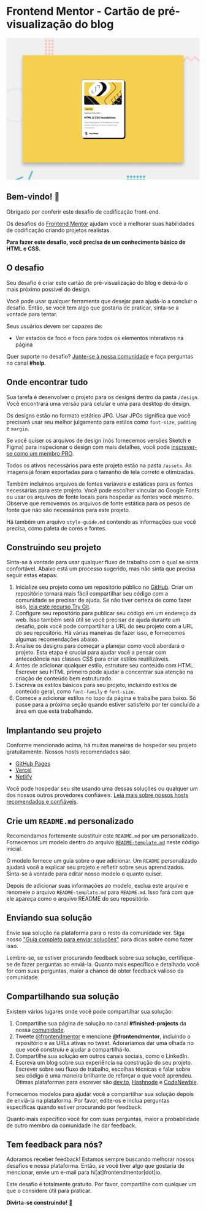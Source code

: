 # Frontend Mentor - Cartão de pré-visualização do blog

![Pré-visualização do design para o desafio de codificação do cartão de pré-visualização do blog](./preview.jpg)

## Bem-vindo! 👋

Obrigado por conferir este desafio de codificação front-end.

Os desafios do [Frontend Mentor](https://www.frontendmentor.io) ajudam você a melhorar suas habilidades de codificação criando projetos realistas.

**Para fazer este desafio, você precisa de um conhecimento básico de HTML e CSS.**

## O desafio

Seu desafio é criar este cartão de pré-visualização do blog e deixá-lo o mais próximo possível do design.

Você pode usar qualquer ferramenta que desejar para ajudá-lo a concluir o desafio. Então, se você tem algo que gostaria de praticar, sinta-se à vontade para tentar.

Seus usuários devem ser capazes de:

- Ver estados de foco e foco para todos os elementos interativos na página

Quer suporte no desafio? [Junte-se à nossa comunidade](https://www.frontendmentor.io/community) e faça perguntas no canal **#help**.

## Onde encontrar tudo

Sua tarefa é desenvolver o projeto para os designs dentro da pasta `/design`. Você encontrará uma versão para celular e uma para desktop do design.

Os designs estão no formato estático JPG. Usar JPGs significa que você precisará usar seu melhor julgamento para estilos como `font-size`, `padding` e `margin`.

Se você quiser os arquivos de design (nós fornecemos versões Sketch e Figma) para inspecionar o design com mais detalhes, você pode [inscrever-se como um membro PRO](https://www.frontendmentor.io/pro).

Todos os ativos necessários para este projeto estão na pasta `/assets`. As imagens já foram exportadas para o tamanho de tela correto e otimizadas.

Também incluímos arquivos de fontes variáveis ​​e estáticas para as fontes necessárias para este projeto. Você pode escolher vincular ao Google Fonts ou usar os arquivos de fonte locais para hospedar as fontes você mesmo. Observe que removemos os arquivos de fonte estática para os pesos de fonte que não são necessários para este projeto.

Há também um arquivo `style-guide.md` contendo as informações que você precisa, como paleta de cores e fontes.

## Construindo seu projeto

Sinta-se à vontade para usar qualquer fluxo de trabalho com o qual se sinta confortável. Abaixo está um processo sugerido, mas não sinta que precisa seguir estas etapas:

1. Inicialize seu projeto como um repositório público no [GitHub](https://github.com/). Criar um repositório tornará mais fácil compartilhar seu código com a comunidade se precisar de ajuda. Se não tiver certeza de como fazer isso, [leia este recurso Try Git](https://try.github.io/).
2. Configure seu repositório para publicar seu código em um endereço da web. Isso também será útil se você precisar de ajuda durante um desafio, pois você pode compartilhar a URL do seu projeto com a URL do seu repositório. Há várias maneiras de fazer isso, e fornecemos algumas recomendações abaixo.
3. Analise os designs para começar a planejar como você abordará o projeto. Esta etapa é crucial para ajudar você a pensar com antecedência nas classes CSS para criar estilos reutilizáveis.
4. Antes de adicionar qualquer estilo, estruture seu conteúdo com HTML. Escrever seu HTML primeiro pode ajudar a concentrar sua atenção na criação de conteúdo bem estruturado.
5. Escreva os estilos básicos para seu projeto, incluindo estilos de conteúdo geral, como `font-family` e `font-size`.
6. Comece a adicionar estilos no topo da página e trabalhe para baixo. Só passe para a próxima seção quando estiver satisfeito por ter concluído a área em que está trabalhando.

## Implantando seu projeto

Conforme mencionado acima, há muitas maneiras de hospedar seu projeto gratuitamente. Nossos hosts recomendados são:

- [GitHub Pages](https://pages.github.com/)
- [Vercel](https://vercel.com/)
- [Netlify](https://www.netlify.com/)

Você pode hospedar seu site usando uma dessas soluções ou qualquer um dos nossos outros provedores confiáveis. [Leia mais sobre nossos hosts recomendados e confiáveis](https://medium.com/frontend-mentor/frontend-mentor-trusted-hosting-providers-bf000dfebe).

## Crie um `README.md` personalizado

Recomendamos fortemente substituir este `README.md` por um personalizado. Fornecemos um modelo dentro do arquivo [`README-template.md`](./README-template.md) neste código inicial.

O modelo fornece um guia sobre o que adicionar. Um `README` personalizado ajudará você a explicar seu projeto e refletir sobre seus aprendizados. Sinta-se à vontade para editar nosso modelo o quanto quiser.

Depois de adicionar suas informações ao modelo, exclua este arquivo e renomeie o arquivo `README-template.md` para `README.md`. Isso fará com que ele apareça como o arquivo README do seu repositório.

## Enviando sua solução

Envie sua solução na plataforma para o resto da comunidade ver. Siga nosso ["Guia completo para enviar soluções"](https://medium.com/frontend-mentor/a-complete-guide-to-submitting-solutions-on-frontend-mentor-ac6384162248) para dicas sobre como fazer isso.

Lembre-se, se estiver procurando feedback sobre sua solução, certifique-se de fazer perguntas ao enviá-la. Quanto mais específico e detalhado você for com suas perguntas, maior a chance de obter feedback valioso da comunidade.

## Compartilhando sua solução

Existem vários lugares onde você pode compartilhar sua solução:

1. Compartilhe sua página de solução no canal **#finished-projects** da nossa [comunidade](https://www.frontendmentor.io/community).
2. Tweete [@frontendmentor](https://twitter.com/frontendmentor) e mencione **@frontendmentor**, incluindo o repositório e as URLs ativas no tweet. Adoraríamos dar uma olhada no que você construiu e ajudar a compartilhá-lo.
3. Compartilhe sua solução em outros canais sociais, como o LinkedIn.
4. Escreva um blog sobre sua experiência na construção do seu projeto. Escrever sobre seu fluxo de trabalho, escolhas técnicas e falar sobre seu código é uma maneira brilhante de reforçar o que você aprendeu. Ótimas plataformas para escrever são [dev.to](https://dev.to/), [Hashnode](https://hashnode.com/) e [CodeNewbie](https://community.codenewbie.org/).

Fornecemos modelos para ajudar você a compartilhar sua solução depois de enviá-la na plataforma. Por favor, edite-os e inclua perguntas específicas quando estiver procurando por feedback.

Quanto mais específico você for com suas perguntas, maior a probabilidade de outro membro da comunidade lhe dar feedback.

## Tem feedback para nós?

Adoramos receber feedback! Estamos sempre buscando melhorar nossos desafios e nossa plataforma. Então, se você tiver algo que gostaria de mencionar, envie um e-mail para hi[at]frontendmentor[dot]io.

Este desafio é totalmente gratuito. Por favor, compartilhe com qualquer um que o considere útil para praticar.

**Divirta-se construindo!** 🚀